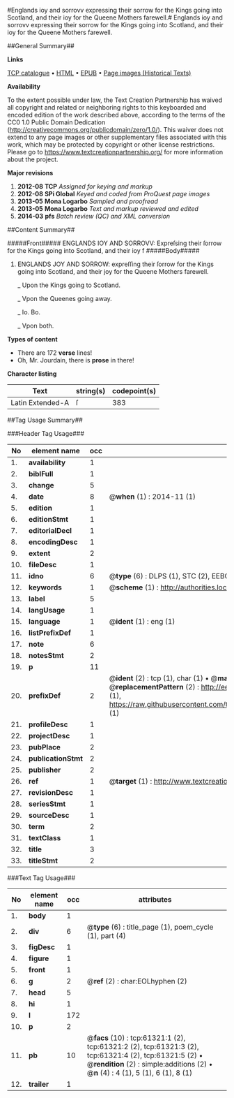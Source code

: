 #Englands ioy and sorrovv expressing their sorrow for the Kings going into Scotland, and their ioy for the Queene Mothers farewell.#
Englands ioy and sorrovv expressing their sorrow for the Kings going into Scotland, and their ioy for the Queene Mothers farewell.

##General Summary##

**Links**

[TCP catalogue](http://www.ota.ox.ac.uk/tcp/)  • 
[HTML](http://tei.it.ox.ac.uk/tcp/Texts-HTML/free/A38/A38402.html)  • 
[EPUB](http://tei.it.ox.ac.uk/tcp/Texts-EPUB/free/A38/A38402.epub) • 
[Page images (Historical Texts)](https://historicaltexts.jisc.ac.uk/eebo-12402915e)

**Availability**

To the extent possible under law, the Text Creation Partnership has waived all copyright and related or neighboring rights to this keyboarded and encoded edition of the work described above, according to the terms of the CC0 1.0 Public Domain Dedication (http://creativecommons.org/publicdomain/zero/1.0/). This waiver does not extend to any page images or other supplementary files associated with this work, which may be protected by copyright or other license restrictions. Please go to https://www.textcreationpartnership.org/ for more information about the project.

**Major revisions**

1. __2012-08__ __TCP__ *Assigned for keying and markup*
1. __2012-08__ __SPi Global__ *Keyed and coded from ProQuest page images*
1. __2013-05__ __Mona Logarbo__ *Sampled and proofread*
1. __2013-05__ __Mona Logarbo__ *Text and markup reviewed and edited*
1. __2014-03__ __pfs__ *Batch review (QC) and XML conversion*

##Content Summary##

#####Front#####
ENGLANDS IOY AND SORROVV: Expreſsing their ſorrow for the Kings going into Scotland, and their ioy f
#####Body#####

1. ENGLANDS JOY AND SORROW: expreſſing their ſorrow for the Kings going into Scotland, and their joy for the Queene Mothers farewell.

    _ Upon the Kings going to Scotland.

    _ Vpon the Queenes going away.

    _ Io. Bo.

    _ Vpon both.

**Types of content**

  * There are 172 **verse** lines!
  * Oh, Mr. Jourdain, there is **prose** in there!

**Character listing**


|Text|string(s)|codepoint(s)|
|---|---|---|
|Latin Extended-A|ſ|383|

##Tag Usage Summary##

###Header Tag Usage###

|No|element name|occ|attributes|
|---|---|---|---|
|1.|__availability__|1||
|2.|__biblFull__|1||
|3.|__change__|5||
|4.|__date__|8| @__when__ (1) : 2014-11 (1)|
|5.|__edition__|1||
|6.|__editionStmt__|1||
|7.|__editorialDecl__|1||
|8.|__encodingDesc__|1||
|9.|__extent__|2||
|10.|__fileDesc__|1||
|11.|__idno__|6| @__type__ (6) : DLPS (1), STC (2), EEBO-CITATION (1), OCLC (1), VID (1)|
|12.|__keywords__|1| @__scheme__ (1) : http://authorities.loc.gov/ (1)|
|13.|__label__|5||
|14.|__langUsage__|1||
|15.|__language__|1| @__ident__ (1) : eng (1)|
|16.|__listPrefixDef__|1||
|17.|__note__|6||
|18.|__notesStmt__|2||
|19.|__p__|11||
|20.|__prefixDef__|2| @__ident__ (2) : tcp (1), char (1)  •  @__matchPattern__ (2) : ([0-9\-]+):([0-9IVX]+) (1), (.+) (1)  •  @__replacementPattern__ (2) : http://eebo.chadwyck.com/downloadtiff?vid=$1&page=$2 (1), https://raw.githubusercontent.com/textcreationpartnership/Texts/master/tcpchars.xml#$1 (1)|
|21.|__profileDesc__|1||
|22.|__projectDesc__|1||
|23.|__pubPlace__|2||
|24.|__publicationStmt__|2||
|25.|__publisher__|2||
|26.|__ref__|1| @__target__ (1) : http://www.textcreationpartnership.org/docs/. (1)|
|27.|__revisionDesc__|1||
|28.|__seriesStmt__|1||
|29.|__sourceDesc__|1||
|30.|__term__|2||
|31.|__textClass__|1||
|32.|__title__|3||
|33.|__titleStmt__|2||


###Text Tag Usage###

|No|element name|occ|attributes|
|---|---|---|---|
|1.|__body__|1||
|2.|__div__|6| @__type__ (6) : title_page (1), poem_cycle (1), part (4)|
|3.|__figDesc__|1||
|4.|__figure__|1||
|5.|__front__|1||
|6.|__g__|2| @__ref__ (2) : char:EOLhyphen (2)|
|7.|__head__|5||
|8.|__hi__|1||
|9.|__l__|172||
|10.|__p__|2||
|11.|__pb__|10| @__facs__ (10) : tcp:61321:1 (2), tcp:61321:2 (2), tcp:61321:3 (2), tcp:61321:4 (2), tcp:61321:5 (2)  •  @__rendition__ (2) : simple:additions (2)  •  @__n__ (4) : 4 (1), 5 (1), 6 (1), 8 (1)|
|12.|__trailer__|1||
